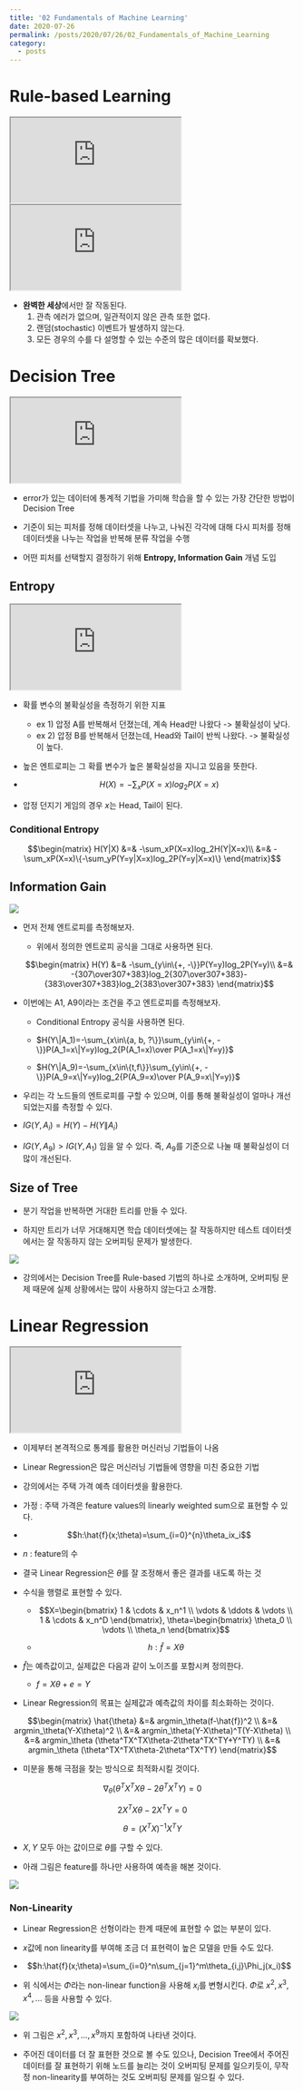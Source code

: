 ```yaml
---
title: '02 Fundamentals of Machine Learning'
date: 2020-07-26
permalink: /posts/2020/07/26/02_Fundamentals_of_Machine_Learning
category:
  - posts
---
```


# Rule-based Learning

<iframe src="https://www.youtube.com/embed/oNTXMgqCv6E"> </iframe>

<iframe src="https://www.youtube.com/embed/gmKvXBBawmk"> </iframe>

- **완벽한 세상**에서만 잘 작동된다.
	1. 관측 에러가 없으며, 일관적이지 않은 관측 또한 없다.
	2. 랜덤(stochastic) 이벤트가 발생하지 않는다.
	3. 모든 경우의 수를 다 설명할 수 있는 수준의 많은 데이터를 확보했다.

# Decision Tree

<iframe src="https://www.youtube.com/embed/dPP60RSEBek"> </iframe>

- error가 있는 데이터에 통계적 기법을 가미해 학습을 할 수 있는 가장 간단한 방법이 Decision Tree

-  기준이 되는 피처를 정해 데이터셋을 나누고, 나눠진 각각에 대해 다시 피처를 정해 데이터셋을 나누는 작업을 반복해 분류 작업을 수행

- 어떤 피처를 선택할지 결정하기 위해 **Entropy, Information Gain** 개념 도입

## Entropy

<iframe src="https://www.youtube.com/embed/kG-IVxyUAUM"> </iframe>

- 확률 변수의 불확실성을 측정하기 위한 지표
	- ex 1) 압정 A를 반복해서 던졌는데, 계속 Head만 나왔다 -> 불확실성이 낮다.
	- ex 2) 압정 B를 반복해서 던졌는데, Head와 Tail이 반씩 나왔다. -> 불확실성이 높다.

- 높은 엔트로피는 그 확률 변수가 높은 불확실성을 지니고 있음을 뜻한다.

- $$H(X)=-\sum_xP(X=x)log_2P(X=x)$$

- 압정 던지기 게임의 경우 $x$는 Head, Tail이 된다.

### Conditional Entropy
$$\begin{matrix}
H(Y|X) &=& -\sum_xP(X=x)log_2H(Y|X=x)\\
	        &=& -\sum_xP(X=x)\{-\sum_yP(Y=y|X=x)log_2P(Y=y|X=x)\}
\end{matrix}$$

## Information Gain

![](https://user-images.githubusercontent.com/26649034/88475631-b9de6980-cf6c-11ea-828f-b28eb23260f5.png)

- 먼저 전체 엔트로피를 측정해보자.
	- 위에서 정의한 엔트로피 공식을 그대로 사용하면 된다.

	$$\begin{matrix}
			H(Y) &=& -\sum_{y\in\{+, -\}}P(Y=y)log_2P(Y=y)\\
	        &=& -{307\over307+383}log_2{307\over307+383}-{383\over307+383}log_2{383\over307+383}
\end{matrix}$$

- 이번에는 A1, A9이라는 조건을 주고 엔트로피를 측정해보자.
	- Conditional Entropy 공식을 사용하면 된다.

	- $H(Y\|A_1)=-\sum_{x\in\{a, b, ?\}}\sum_{y\in\{+, -\}}P(A_1=x\|Y=y)log_2{P(A_1=x)\over P(A_1=x\|Y=y)}$

	- $H(Y\|A_9)=-\sum_{x\in\{t,f\}}\sum_{y\in\{+, -\}}P(A_9=x\|Y=y)log_2{P(A_9=x)\over P(A_9=x\|Y=y)}$

- 우리는 각 노드들의 엔트로피를 구할 수 있으며, 이를 통해 불확실성이 얼마나 개선되었는지를 측정할 수 있다.

- $IG(Y, A_i)=H(Y)-H(Y\|A_i)$

- $IG(Y, A_9)>IG(Y, A_1)$ 임을 알 수 있다. 즉, $A_9$를 기준으로 나눌 때 불확실성이 더 많이 개선된다.

## Size of Tree
- 분기 작업을 반복하면 거대한 트리를 만들 수 있다.

- 하지만 트리가 너무 거대해지면 학습 데이터셋에는 잘 작동하지만 테스트 데이터셋에서는 잘 작동하지 않는 오버피팅 문제가 발생한다.

![](https://user-images.githubusercontent.com/26649034/88475630-b8ad3c80-cf6c-11ea-8e6b-778e3f5054d3.png)

- 강의에서는 Decision Tree를 Rule-based 기법의 하나로 소개하며, 오버피팅 문제 때문에 실제 상황에서는 많이 사용하지 않는다고 소개함.

# Linear Regression

<iframe src="https://www.youtube.com/embed/70tDiv30WrM"> </iframe>

- 이제부터 본격적으로 통계를 활용한 머신러닝 기법들이 나옴

- Linear Regression은 많은 머신러닝 기법들에 영향을 미친 중요한 기법

- 강의에서는 주택 가격 예측 데이터셋을 활용한다.

- 가정 : 주택 가격은 feature values의 linearly weighted sum으로 표현할 수 있다.

- $$h:\hat{f}(x;\theta)=\sum_{i=0}^{n}\theta_ix_i$$

- $n$ : feature의 수

- 결국 Linear Regression은 $\theta$를 잘 조정해서 좋은 결과를 내도록 하는 것

- 수식을 행렬로 표현할 수 있다.

	- $$X=\begin{bmatrix}
				1 & \cdots & x_n^1 \\
				\vdots & \ddots & \vdots \\
				1 & \cdots & x_n^D
				\end{bmatrix}, 
			\theta=\begin{bmatrix}
						\theta_0 \\
						\vdots \\
						\theta_n 
						\end{bmatrix}$$
	
	- $$h:\hat{f}=X\theta$$

- $\hat{f}$는 예측값이고, 실제값은 다음과 같이 노이즈를 포함시켜 정의한다.

	- $f=X\theta+e=Y$

- Linear Regression의 목표는 실제값과 예측값의 차이를 최소화하는 것이다.

$$\begin{matrix}
\hat{\theta} &=& argmin_\theta(f-\hat{f})^2 \\
	        &=& argmin_\theta(Y-X\theta)^2 \\
	        &=& argmin_\theta(Y-X\theta)^T(Y-X\theta) \\
	        &=& argmin_\theta (\theta^TX^TX\theta-2\theta^TX^TY+Y^TY) \\
	        &=& argmin_\theta (\theta^TX^TX\theta-2\theta^TX^TY)
\end{matrix}$$

- 미분을 통해 극점을 찾는 방식으로 최적화시킬 것이다.

$$\nabla_\theta(\theta^TX^TX\theta-2\theta^TX^TY)=0$$

$$2X^TX\theta-2X^TY=0$$

$$\theta=(X^TX)^{-1}X^TY$$

- $X, Y$ 모두 아는 값이므로 $\theta$를 구할 수 있다.

- 아래 그림은 feature를 하나만 사용하여 예측을 해본 것이다.

![](https://user-images.githubusercontent.com/26649034/88475629-b814a600-cf6c-11ea-8365-2b819a6c3bfb.png)

### Non-Linearity

- Linear Regression은 선형이라는 한계 때문에 표현할 수 없는 부분이 있다.

- $x$값에 non linearity를 부여해 조금 더 표현력이 높은 모델을 만들 수도 있다.

- $$h:\hat{f}(x;\theta)=\sum_{i=0}^n\sum_{j=1}^m\theta_{i,j}\Phi_j(x_i)$$

 - 위 식에서는 $\Phi$라는 non-linear function을 사용해 $x_i$를 변형시킨다. $\Phi$로 $x^2, x^3, x^4, ...$ 등을 사용할 수 있다.

![](https://user-images.githubusercontent.com/26649034/88475627-b4811f00-cf6c-11ea-80b4-4fbfacf068c6.png)

- 위 그림은 $x^2, x^3, ..., x^9$까지 포함하여 나타낸 것이다.

- 주어진 데이터를 더 잘 표현한 것으로 볼 수도 있으나, Decision Tree에서 주어진 데이터를 잘 표현하기 위해 노드를 늘리는 것이 오버피팅 문제를 일으키듯이, 무작정 non-linearity를 부여하는 것도 오버피팅 문제를 일으킬 수 있다. 